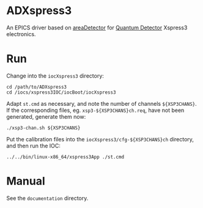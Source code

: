 # ADXspress3

An EPICS driver based on [areaDetector](https://github.com/areaDetector) for
[Quantum Detector](http://www.quantumdetectors.com) Xspress3 electronics.

# Run

Change into the `iocXspress3` directory:

    cd /path/to/ADXspress3
    cd /iocs/xspress3IOC/iocBoot/iocXspress3

Adapt `st.cmd` as necessary, and note the number of channels `${XSP3CHANS}`.
If the corresponding files, eg. `xsp3-${XSP3CHANS}ch.req`, have not been
generated, generate them now:

    ./xsp3-chan.sh ${XSP3CHANS}

Put the calibration files into the `iocXspress3/cfg-${XSP3CHANS}ch` directory,
and then run the IOC:

    ../../bin/linux-x86_64/xspress3App ./st.cmd

# Manual

See the `documentation` directory.

